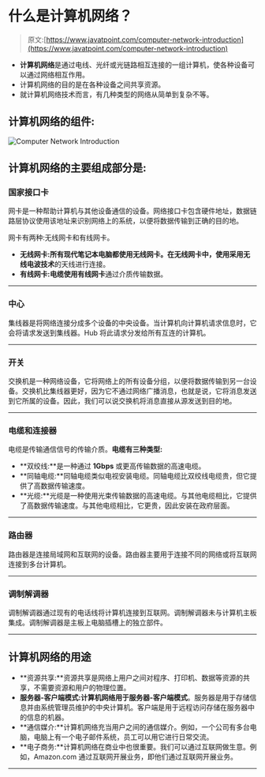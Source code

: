 # 什么是计算机网络？

> 原文:[https://www.javatpoint.com/computer-network-introduction](https://www.javatpoint.com/computer-network-introduction)

*   **计算机网络**是通过电线、光纤或光链路相互连接的一组计算机，使各种设备可以通过网络相互作用。
*   计算机网络的目的是在各种设备之间共享资源。
*   就计算机网络技术而言，有几种类型的网络从简单到复杂不等。

## 计算机网络的组件:

![Computer Network Introduction](../Images/eabc2394ddd502681f1f34f16ef38a9a.png)

## 计算机网络的主要组成部分是:

### 国家接口卡

网卡是一种帮助计算机与其他设备通信的设备。网络接口卡包含硬件地址，数据链路层协议使用该地址来识别网络上的系统，以便将数据传输到正确的目的地。

网卡有两种:无线网卡和有线网卡。

*   **无线网卡:**所有现代笔记本电脑都使用无线网卡。在无线网卡中，使用采用**无线电波技术**的天线进行连接。
*   **有线网卡:**电缆使用**有线网卡**通过介质传输数据。

* * *

### 中心

集线器是将网络连接分成多个设备的中央设备。当计算机向计算机请求信息时，它会将请求发送到集线器。Hub 将此请求分发给所有互连的计算机。

* * *

### 开关

交换机是一种网络设备，它将网络上的所有设备分组，以便将数据传输到另一台设备。交换机比集线器更好，因为它不通过网络广播消息，也就是说，它将消息发送到它所属的设备。因此，我们可以说交换机将消息直接从源发送到目的地。

* * *

### 电缆和连接器

电缆是传输通信信号的传输介质。**电缆有三种类型:**

*   **双绞线:**是一种通过 **1Gbps** 或更高传输数据的高速电缆。
*   **同轴电缆:**同轴电缆类似电视安装电缆。同轴电缆比双绞线电缆贵，但它提供了高数据传输速度。
*   **光缆:**光缆是一种使用光束传输数据的高速电缆。与其他电缆相比，它提供了高数据传输速度。与其他电缆相比，它更贵，因此安装在政府层面。

* * *

### 路由器

路由器是连接局域网和互联网的设备。路由器主要用于连接不同的网络或将互联网连接到多台计算机。

* * *

### 调制解调器

调制解调器通过现有的电话线将计算机连接到互联网。调制解调器未与计算机主板集成。调制解调器是主板上电脑插槽上的独立部件。

* * *

## 计算机网络的用途

*   **资源共享:**资源共享是网络上用户之间对程序、打印机、数据等资源的共享，不需要资源和用户的物理位置。
*   **服务器-客户端模式:**计算机网络用于**服务器-客户端模式**。服务器是用于存储信息并由系统管理员维护的中央计算机。客户端是用于远程访问存储在服务器中的信息的机器。
*   **通信媒介:**计算机网络充当用户之间的通信媒介。例如，一个公司有多台电脑，电脑上有一个电子邮件系统，员工可以用它进行日常交流。
*   **电子商务:**计算机网络在商业中也很重要。我们可以通过互联网做生意。例如，Amazon.com 通过互联网开展业务，即他们通过互联网开展业务。

* * *